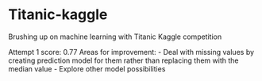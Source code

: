 # Titanic-kaggle
Brushing up on machine learning with Titanic Kaggle competition

Attempt 1 score: 0.77
  Areas for improvement:
    - Deal with missing values by creating prediction model for them rather than replacing them with the median value 
    - Explore other model possibilities

